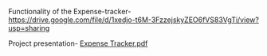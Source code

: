 Functionality of the Expense-tracker-   https://drive.google.com/file/d/1xedjo-t6M-3FzzejskyZEO6fVS83VgTi/view?usp=sharing

Project presentation-  [Expense Tracker.pdf](https://github.com/user-attachments/files/16803831/Hackathon.pt3.3.1.1.pdf)
